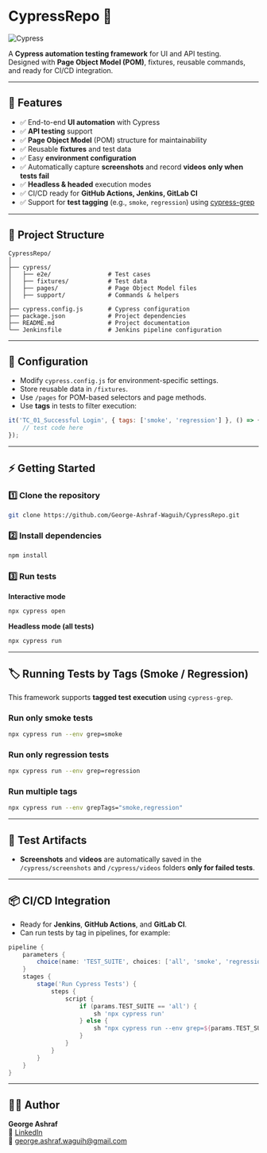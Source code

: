 # CypressRepo 🚀  
![Cypress](https://img.shields.io/badge/Cypress-12.x-brightgreen?logo=cypress)

A **Cypress automation testing framework** for UI and API testing.  
Designed with **Page Object Model (POM)**, fixtures, reusable commands, and ready for CI/CD integration.

---

## 📌 Features
- ✅ End-to-end **UI automation** with Cypress  
- ✅ **API testing** support  
- ✅ **Page Object Model** (POM) structure for maintainability  
- ✅ Reusable **fixtures** and test data  
- ✅ Easy **environment configuration**  
- ✅ Automatically capture **screenshots** and record **videos** **only when tests fail**
- ✅ **Headless & headed** execution modes  
- ✅ CI/CD ready for **GitHub Actions, Jenkins, GitLab CI**
- ✅ Support for **test tagging** (e.g., `smoke`, `regression`) using [cypress-grep](https://github.com/cypress-io/cypress-grep)

---

## 📂 Project Structure
```plaintext
CypressRepo/
│
├── cypress/
│   ├── e2e/                # Test cases
│   ├── fixtures/           # Test data
│   ├── pages/              # Page Object Model files
│   ├── support/            # Commands & helpers
│
├── cypress.config.js       # Cypress configuration
├── package.json            # Project dependencies
├── README.md               # Project documentation
└── Jenkinsfile             # Jenkins pipeline configuration
```

---

## 🔧 Configuration
- Modify `cypress.config.js` for environment-specific settings.  
- Store reusable data in `/fixtures`.  
- Use `/pages` for POM-based selectors and page methods.  
- Use **tags** in tests to filter execution:
```javascript
it('TC_01_Successful Login', { tags: ['smoke', 'regression'] }, () => {
    // test code here
});
```

---

## ⚡ Getting Started

### 1️⃣ Clone the repository
```bash
git clone https://github.com/George-Ashraf-Waguih/CypressRepo.git
```

### 2️⃣ Install dependencies
```bash
npm install
```

### 3️⃣ Run tests  

**Interactive mode**  
```bash
npx cypress open
```

**Headless mode (all tests)**  
```bash
npx cypress run
```

---

## 🏷 Running Tests by Tags (Smoke / Regression)

This framework supports **tagged test execution** using `cypress-grep`.

### Run only **smoke** tests
```bash
npx cypress run --env grep=smoke
```

### Run only **regression** tests
```bash
npx cypress run --env grep=regression
```

### Run multiple tags
```bash
npx cypress run --env grepTags="smoke,regression"
```

---

## 📸 Test Artifacts
- **Screenshots** and **videos** are automatically saved in the `/cypress/screenshots` and `/cypress/videos` folders **only for failed tests**.

---

## 📦 CI/CD Integration
- Ready for **Jenkins**, **GitHub Actions**, and **GitLab CI**.
- Can run tests by tag in pipelines, for example:
```groovy
pipeline {
    parameters {
        choice(name: 'TEST_SUITE', choices: ['all', 'smoke', 'regression'], description: 'Select test suite to run')
    }
    stages {
        stage('Run Cypress Tests') {
            steps {
                script {
                    if (params.TEST_SUITE == 'all') {
                        sh 'npx cypress run'
                    } else {
                        sh "npx cypress run --env grep=${params.TEST_SUITE}"
                    }
                }
            }
        }
    }
}
```

---

## 👨‍💻 Author
**George Ashraf**  
💼 [LinkedIn](https://www.linkedin.com/in/george-ashraf/)  
📧 george.ashraf.waguih@gmail.com
